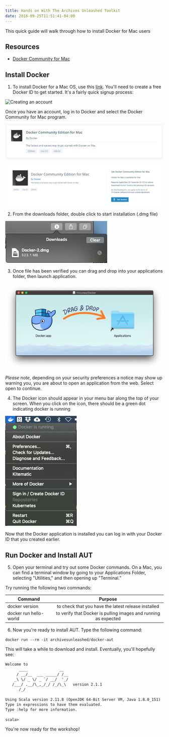 ```yaml
---
title: Hands on With The Archives Unleashed Toolkit
date: 2018-09-25T11:51:41-04:00
---
```


This quick guide will walk through how to install Docker for Mac users

## Resources
* [Docker Community for Mac](https://store.docker.com/editions/community/docker-ce-desktop-mac)

## Install Docker 
1. To install Docker for a Mac OS, use this [link](https://store.docker.com/editions/community/docker-ce-desktop-mac). You'll need to create a free Docker ID to get started. It's a fairly quick signup process:

![Creating an account](docker-create-account.png)

Once you have an account, log in to Docker and select the Docker Community for Mac program.

![Mac CE](/images/docker-download.png)

![Download](/images/docker-download2.png)

2. From the downloads folder, double click to start installation (.dmg file)

![Download](/images/docker-download3.png)

3. Once file has been verified you can drag and drop into your applications folder, then launch application.

![install](/images/docker-install.png)

<i>Please note</i>, depending on your security preferences a notice may show up warning you, you are about to open an application from the web. Select open to continue. 

4. The Docker icon should appear in your menu bar along the top of your screen. When you click on the icon, there should be a green dot indicating docker is running

![install-6](/images/docker-running.png)

Now that the Docker application is installed you can log in with your Docker ID that you created earlier.

## Run Docker and Install AUT

5. Open your terminal and try out some Docker commands. On a Mac, you can find a terminal window by going to your Applications Folder, selecting "Utilities," and then opening up "Terminal."

Try running the following two commands:

| Command        | Purpose           |
| ------------- |:-------------:|
| docker version | to check that you have the latest release installed |
| docker run hello-world | to verify that Docker is pulling images and running as expected |

6. Now you're ready to install AUT. Type the following command:

```
docker run --rm -it archivesunleashed/docker-aut
```

This will take a while to download and install. Eventually, you'll hopefully see:

```
Welcome to
      ____              __
     / __/__  ___ _____/ /__
    _\ \/ _ \/ _ `/ __/  '_/
   /___/ .__/\_,_/_/ /_/\_\   version 2.1.1
      /_/

Using Scala version 2.11.8 (OpenJDK 64-Bit Server VM, Java 1.8.0_151)
Type in expressions to have them evaluated.
Type :help for more information.

scala>
```

You're now ready for the workshop!